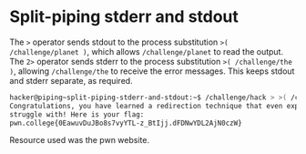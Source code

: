 # Split-piping stderr and stdout
The `>` operator sends stdout to the process substitution `>( /challenge/planet )`, which allows `/challenge/planet` to read the output.
The `2>` operator sends stderr to the process substitution `>( /challenge/the )`, allowing `/challenge/the` to receive the error messages.
This keeps stdout and stderr separate, as required.
```bash
hacker@piping~split-piping-stderr-and-stdout:~$ /challenge/hack > >( /challenge/planet ) 2> >( /challenge/the )
Congratulations, you have learned a redirection technique that even experts
struggle with! Here is your flag:
pwn.college{0EawuvDuJBo8s7vyYTL-z_BtIjj.dFDNwYDL2AjN0czW}
```
Resource used was the pwn website.
